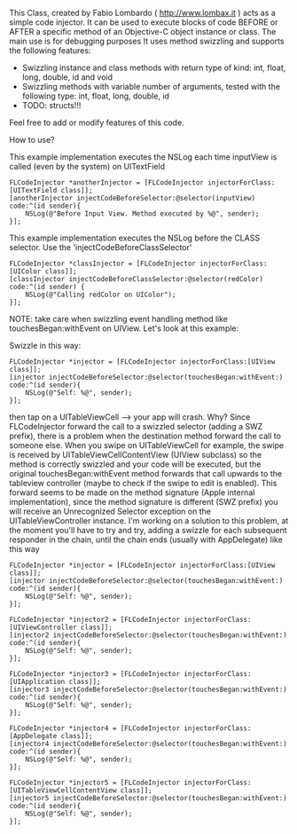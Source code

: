 This Class, created by Fabio Lombardo ( http://www.lombax.it ) acts as a simple
code injector. It can be used to execute blocks of code BEFORE or AFTER a
specific method of an Objective-C object instance or class.
The main use is for debugging purposes
It uses method swizzling and supports the following features:

- Swizzling instance and class methods with return type of kind: int, float, long, double, id and void
- Swizzling methods with variable number of arguments, tested with the following type: int, float, long, double, id
- TODO: structs!!!

Feel free to add or modify features of this code.

How to use?

This example implementation executes the NSLog each time inputView is called (even by the system) on UITextField

    FLCodeInjector *anotherInjector = [FLCodeInjector injectorForClass:[UITextField class]];
    [anotherInjector injectCodeBeforeSelector:@selector(inputView) code:^(id sender){
        NSLog(@"Before Input View. Method executed by %@", sender);
    }];
    
This example implementation executes the NSLog before the CLASS selector. Use the 'injectCodeBeforeClassSelector'
    
    FLCodeInjector *classInjector = [FLCodeInjector injectorForClass:[UIColor class]];
    [classInjector injectCodeBeforeClassSelector:@selector(redColor) code:^(id sender) {
        NSLog(@"Calling redColor on UIColor");
    }];
    
NOTE: take care when swizzling event handling method like touchesBegan:withEvent on UIView.
Let's look at this example:

Swizzle in this way:

    FLCodeInjector *injector = [FLCodeInjector injectorForClass:[UIView class]];
    [injector injectCodeBeforeSelector:@selector(touchesBegan:withEvent:) code:^(id sender){
        NSLog(@"Self: %@", sender);
    }];
    
then tap on a UITableViewCell --> your app will crash. Why?
Since FLCodeInjector forward the call to a swizzled selector (adding a SWZ prefix), there is a problem when the destination method forward the call to someone else.
When you swipe on UITableViewCell for example, the swipe is received by UITableViewCellContentView (UIView subclass) so the method is correctly swizzled and your code will be executed, but the original touchesBegan:withEvent method forwards that call upwards to the tableview controller (maybe to check if the swipe to edit is enabled). This forward seems to be made on the method signature (Apple internal implementation), since the method signature is different (SWZ prefix) you will receive an Unrecognized Selector exception on the UITableViewController instance.
I'm working on a solution to this problem, at the moment you'll have to try and try, adding a swizzle for each subsequent responder in the chain, until the chain ends (usually with AppDelegate) like this way

    FLCodeInjector *injector = [FLCodeInjector injectorForClass:[UIView class]];
    [injector injectCodeBeforeSelector:@selector(touchesBegan:withEvent:) code:^(id sender){
        NSLog(@"Self: %@", sender);
    }];

    FLCodeInjector *injector2 = [FLCodeInjector injectorForClass:[UIViewController class]];
    [injector2 injectCodeBeforeSelector:@selector(touchesBegan:withEvent:) code:^(id sender){
        NSLog(@"Self: %@", sender);
    }];
    
    FLCodeInjector *injector3 = [FLCodeInjector injectorForClass:[UIApplication class]];
    [injector3 injectCodeBeforeSelector:@selector(touchesBegan:withEvent:) code:^(id sender){
        NSLog(@"Self: %@", sender);
    }];
    
    FLCodeInjector *injector4 = [FLCodeInjector injectorForClass:[AppDelegate class]];
    [injector4 injectCodeBeforeSelector:@selector(touchesBegan:withEvent:) code:^(id sender){
        NSLog(@"Self: %@", sender);
    }];
    
    FLCodeInjector *injector5 = [FLCodeInjector injectorForClass:[UITableViewCellContentView class]];
    [injector5 injectCodeBeforeSelector:@selector(touchesBegan:withEvent:) code:^(id sender){
        NSLog(@"Self: %@", sender);
    }];
     
